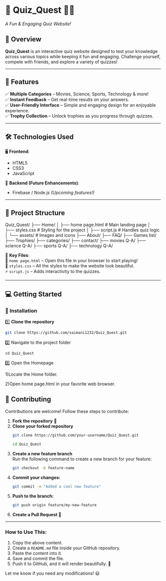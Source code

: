 # 🎉 Quiz_Quest 🧠🎯  
*A Fun & Engaging Quiz Website!*  
 

## 📌 Overview  

**Quiz_Quest** is an interactive quiz website designed to test your knowledge across various topics while keeping it fun and engaging. Challenge yourself, compete with friends, and explore a variety of quizzes!  

---

## 🚀 Features  

✅ **Multiple Categories** – Movies, Science, Sports, Technology & more!  
✅ **Instant Feedback** – Get real-time results on your answers.  
✅ **User-Friendly Interface** – Simple and engaging design for an enjoyable experience.  
✅ **Trophy Collection** – Unlock trophies as you progress through quizzes.  

---


## 🛠️ Technologies Used  

🖥 **Frontend**:  
- HTML5  
- CSS3  
- JavaScript  

📡 **Backend (Future Enhancements)**:  
- Firebase / Node.js *(Upcoming features!)*  

---

## 📂 Project Structure  
Quiz_Quest/ ├── Home/ │ ├── home page.html # Main landing page │ ├── styles.css # Styling for the project │ ├── script.js # Handles quiz logic │ └── assets/ # Images and icons ├── About/ ├── FAQ/ ├── Games list/ ├── Trophies/ ├── categories/ ├── contact/ ├── movies Q-A/ ├── science Q-A/ ├── sports Q-A/ ├── technology Q-A/


📌 **Key Files**:  
📜 `home page.html` – Open this file in your browser to start playing!  
🎨 `styles.css` – All the styles to make the website look beautiful.  
⚡ `script.js` – Adds interactivity to the quizzes.  

---

## 💻 Getting Started  

### 🔧 Installation  

1️⃣ **Clone the repository**  
```bash
git clone https://github.com/saimani1232/Quiz_Quest.git
```
2️⃣ Navigate to the project folder
```
cd Quiz_Quest
```
3️⃣ Open the Homepage

1)Locate the Home folder.

2)Open home page.html in your favorite web browser.

## 🚀 Contributing  

Contributions are welcome! Follow these steps to contribute:  

1. **Fork the repository** 🍴  
2. **Clone your forked repository**  
   ```bash
   git clone https://github.com/your-username/Quiz_Quest.git
 
   cd Quiz_Quest

3. **Create a new feature branch**  
   Run the following command to create a new branch for your feature:  
   ```bash
   git checkout -b feature-name
   
4. **Commit your changes:**
   ```bash
   git commit -m "Added a cool new feature"

5. **Push to the branch:**
   ```bash
   git push origin feature/my-new-feature

6. **Create a Pull Request 🚀**
---

### How to Use This:
1. Copy the above content.
2. Create a `README.md` file inside your GitHub repository.
3. Paste the content into it.
4. Save and commit the file.
5. Push it to GitHub, and it will render beautifully. 🚀  

Let me know if you need any modifications! 😃

